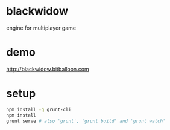 # blackwidow
engine for multiplayer game

# demo
http://blackwidow.bitballoon.com

# setup
```bash
npm install -g grunt-cli
npm install
grunt serve # also 'grunt', 'grunt build' and 'grunt watch'
```
